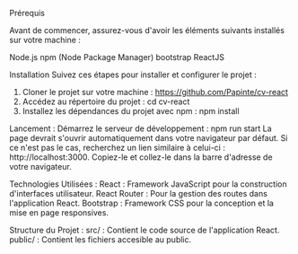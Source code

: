 Prérequis

Avant de commencer, assurez-vous d'avoir les éléments suivants installés sur votre machine :

Node.js
npm (Node Package Manager)
bootstrap
ReactJS

Installation Suivez ces étapes pour installer et configurer le projet :
1. Cloner le projet sur votre machine : https://github.com/Papinte/cv-react
2. Accédez au répertoire du projet : cd cv-react
3. Installez les dépendances du projet avec npm : npm install

Lancement :
Démarrez le serveur de développement : npm run start
La page devrait s'ouvrir automatiquement dans votre navigateur par défaut. Si ce n'est pas le cas, recherchez un lien similaire à celui-ci : http://localhost:3000. Copiez-le et collez-le dans la barre d'adresse de votre navigateur.

Technologies Utilisées : 
React : Framework JavaScript pour la construction d'interfaces utilisateur.
React Router : Pour la gestion des routes dans l'application React.
Bootstrap : Framework CSS pour la conception et la mise en page responsives.

Structure du Projet : 
src/ : Contient le code source de l'application React.
public/ : Contient les fichiers accesible au public.

